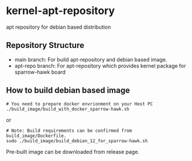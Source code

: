# kernel-apt-repository
apt repository for debian based distribution

## Repository Structure

- main branch: For build apt-repository and debian based image.
- apt-repo branch: For apt-repository which provides kernel package for sparrow-hawk board

## How to build debian based image

```
# You need to prepare docker envrionment on your Host PC
./build_image/build_with_docker_sparrow-hawk.sh
```
or
```
# Note: Build requirements can be confirmed from build_image/Dockerfile.
sudo ./build_image/build_debian_12_for_sparrow-hawk.sh
```


Pre-built image can be downloaded from release page.


